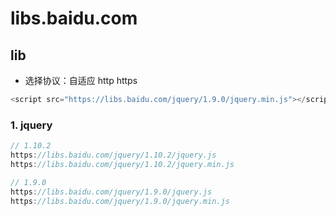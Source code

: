 # libs.baidu.com

## lib

- 选择协议：自适应 http https

```js
<script src="https://libs.baidu.com/jquery/1.9.0/jquery.min.js"></script>
```

### 1. jquery

```js
// 1.10.2
https://libs.baidu.com/jquery/1.10.2/jquery.js
https://libs.baidu.com/jquery/1.10.2/jquery.min.js

// 1.9.0
https://libs.baidu.com/jquery/1.9.0/jquery.js
https://libs.baidu.com/jquery/1.9.0/jquery.min.js
```
